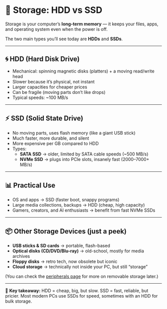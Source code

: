 # 💾 Storage: HDD vs SSD

Storage is your computer’s **long-term memory** — it keeps your files, apps, and operating system even when the power is off.  

The two main types you’ll see today are **HDDs** and **SSDs**.  

---

## 🌀 HDD (Hard Disk Drive)
- Mechanical: spinning magnetic disks (platters) + a moving read/write head  
- Slower because it’s physical, not instant  
- Larger capacities for cheaper prices  
- Can be fragile (moving parts don’t like drops)  
- Typical speeds: ~100 MB/s  

---

## ⚡ SSD (Solid State Drive)
- No moving parts, uses flash memory (like a giant USB stick)  
- Much faster, more durable, and silent  
- More expensive per GB compared to HDD  
- Types:
  - **SATA SSD** → older, limited by SATA cable speeds (~500 MB/s)  
  - **NVMe SSD** → plugs into PCIe slots, insanely fast (2000–7000+ MB/s)  

---

## 📊 Practical Use
- OS and apps → SSD (faster boot, snappy programs)  
- Large media collections, backups → HDD (cheap, high capacity)  
- Gamers, creators, and AI enthusiasts → benefit from fast NVMe SSDs  

---

## 📦 Other Storage Devices (just a peek)
- **USB sticks & SD cards** → portable, flash-based  
- **Optical disks (CD/DVD/Blu-ray)** → old-school, mostly for media archives  
- **Floppy disks** → retro tech, now obsolete but iconic  
- **Cloud storage** → technically not inside your PC, but still “storage”  

(You can check the [peripherals page](../extras/glossary.md) for more on removable storage later.)  

---

🔎 **Key takeaway:** HDD = cheap, big, but slow. SSD = fast, reliable, but pricier. Most modern PCs use SSDs for speed, sometimes with an HDD for bulk storage.
